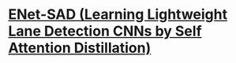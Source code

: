 # [ENet-SAD (Learning Lightweight Lane Detection CNNs by Self Attention Distillation)](https://drive.google.com/file/d/1Pf5szYZ_hx6McPOM3Zkxto1Qnel6ck5t/view?usp=drivesdk)
